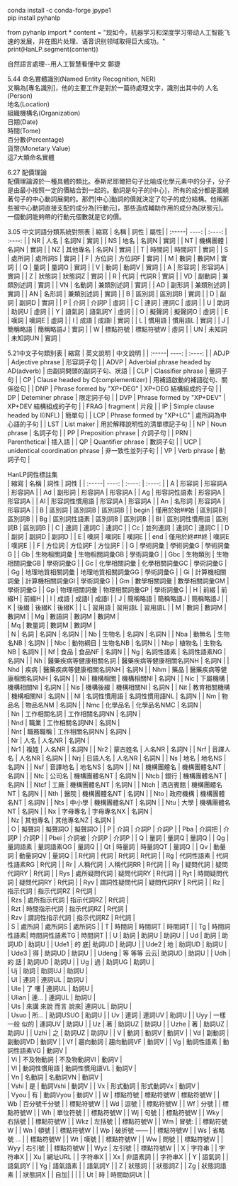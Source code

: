
conda install -c conda-forge jpype1  
pip install pyhanlp  

from pyhanlp import *
content = "现如今，机器学习和深度学习带动人工智能飞速的发展，并在图片处理、语音识别领域取得巨大成功。"
print(HanLP.segment(content))

自然語言處理--用人工智慧看懂中文 鄭捷  

5.44 命名實體識別(Named Entity Recognition, NER)  
又稱為[專名識別]，他的主要工作是對於一篇待處理文字，識別出其中的
人名(Person)  
地名(Location)  
組織機構名(Organization)  
日期(Date)  
時間(Tome)  
百分數(Percentage)  
貨幣(Monetary Value)  
這7大類命名實體  

6.27 配價理論  
配價理論源於一種具體的類比。泰斯尼耶爾把句子比喻成化學元素中的分子，分子是由最小按照一定的價結合到一起的。動詞是句子的[中心]，所有的成分都是圍繞著句子的中心動詞展開的。那們[中心]動詞的價就決定了句子的成分結構。他稱那些被中心動詞直接支配的成分為[行動元]，那些造成輔助作用的成分為[狀態元]。一個動詞能夠帶的行動元個數就是它的價。  



3.05 中文詞語分類系統對照表
| 縮寫 | 名稱 | 詞性 | 屬性|
| :-----| ----: | :----: | :----: |
| NR | 人名 | 名詞N | 實詞 |
| NS | 地名 | 名詞N | 實詞 |
| NT | 機構團體 | 名詞N | 實詞 |
| NZ | 其他專名 | 名詞N | 實詞 |
| T | 時間詞 | 時間詞T | 實詞 |
| S | 處所詞 | 處所詞S | 實詞 |
| F | 方位詞 | 方位詞F | 實詞 |
| M | 數詞 | 數詞M | 實詞 |
| Q | 量詞 | 量詞Q | 實詞 |
| V | 動詞 | 動詞V | 實詞 |
| A | 形容詞 | 形容詞A | 實詞 |
| Z | 狀態詞 | 狀態詞Z | 實詞 |
| R | 代詞 | 代詞R | 實詞 |
| VD | 副動詞 | 兼類別述詞 | 實詞 |
| VN | 名動詞 | 兼類別述詞 | 實詞 |
| AD | 副形詞 | 兼類別述詞 | 實詞 |
| AN | 名形詞 | 兼類別述詞 | 實詞 |
| B | 區別詞 | 區別詞B | 實詞 |
| D | 副詞 | 副詞D | 實詞 |
| P | 介詞 | 介詞P | 虛詞 |
| C | 連詞 | 連詞C | 虛詞 |
| U | 助詞 | 助詞U | 虛詞 |
| Y | 語氣詞 | 語氣詞Y | 虛詞 |
| O | 擬聲詞 | 擬聲詞O | 虛詞 |
| E | 嘆詞 | 嘆詞E | 虛詞 |
| I | 成語 | 成語I | 實詞 |
| L | 慣用語 | 慣用語L | 實詞 |
| J | 簡稱略語 | 簡稱略語J | 實詞 |
| W | 標點符號 | 標點符號W | 虛詞 |
| UN | 未知詞 | 未知詞UN | 實詞 |

5.21中文子句類別表
| 縮寫 | 英文說明 | 中文說明 |
| :-----| ----: | :----: |
| ADJP | Adjective phrase | 形容詞子句 |
| ADVP | Adverbial phrase headed by AD(adverb) | 由副詞開頭的副詞子句、狀語 |
| CLP | Classifier phrase | 量詞子句 |
| CP | Clause headed by C(complementizer) | 用補語啟動的補語從句、關係從句 |
| DNP | Phrase formed by "XP+DEG" | XP+DEG 結構組成的子句  |
| DP | Deteminer phrase | 限定詞子句 |
| DVP | Phrase formed by "XP+DEV" | XP+DEV 結構組成的子句 |
| FRAG | fragment | 片段 |
| IP | Simple clause headed by I(INFL) | 簡單句 |
| LCP | Phrase formed by "XP+LC" | 處所詞為中心語的子句 |
| LST | List maker | 用於解釋說明性的清單標記子句 |
| NP | Noun phrase | 名詞子句 |
| PP | Preposition phrase | 介詞子句 |
| PRN | Parenthetical | 插入語 |
| QP | Quantifier phrase | 數詞子句 |
| UCP | unidentical coordination phrase | 非一致性並列子句 |
| VP | Verb phrase | 動詞子句 |


HanLP詞性標註集   
| 縮寫 | 名稱 | 詞性 | 詞性 |
| :-----| ----: | :----: | :----: |
| A | 形容詞 | 形容詞A | 形容詞A |
| Ad | 副形詞 | 形容詞A | 形容詞A |
| Ag | 形容詞性語素 | 形容詞A | 形容詞A |
| Al | 形容詞性慣用語 | 形容詞A | 形容詞A |
| An | 名形詞 | 形容詞A | 形容詞A |
| B | 區別詞 | 區別詞B | 區別詞B |
| begin | 僅用於始##始 | 區別詞B | 區別詞B |
| Bg | 區別詞性語素 | 區別詞B | 區別詞B |
| Bl | 區別詞性慣用語 | 區別詞B | 區別詞B |
| C | 連詞 | 連詞C | 連詞C |
| Cc | 並列連詞 | 連詞C | 連詞C |
| D | 副詞 | 副詞D | 副詞D |
| E | 嘆詞 | 嘆詞E | 嘆詞E | 
| end | 僅用於終##終 | 嘆詞E | 嘆詞E | 
| F | 方位詞 | 方位詞F | 方位詞F | 
| G | 學術詞彙 | 學術詞彙G | 學術詞彙G | 
| Gb | 生物相關詞彙 | 生物相關詞彙GB | 學術詞彙G | 
| Gbc | 生物類別 | 生物相關詞彙GB | 學術詞彙G | 
| Gc | 化學相關詞彙 | 化學相關詞彙GC | 學術詞彙G | 
| Gg | 地理地質相關詞彙 | 地理地質相關詞彙GG | 學術詞彙G | 
| Gi | 計算機相關詞彙 | 計算機相關詞彙GI | 學術詞彙G | 
| Gm | 數學相關詞彙 | 數學相關詞彙GM | 學術詞彙G | 
| Gp | 物理相關詞彙 | 物理相關詞彙GP | 學術詞彙G | 
| H | 前綴 | 前綴H | 前綴H | 
| I | 成語 | 成語I | 成語I | 
| J | 簡稱略語 | 簡稱略語J | 簡稱略語J | 
| K | 後綴 | 後綴K | 後綴K | 
| L | 習用語 | 習用語L | 習用語L | 
| M | 數詞 | 數詞M | 數詞M | 
| Mg | 數語詞 | 數詞M | 數詞M |  
| Mq | 數量詞 | 數詞M | 數詞M |  
| N | 名詞 | 名詞N | 名詞N | 
| Nb | 生物名 | 名詞N | 名詞N | 
| Nba | 動無名 | 生物名NB | 名詞N | 
| Nbc | 動物綱目 | 生物名NB | 名詞N | 
| Nbp | 植物名 | 生物名NB | 名詞N | 
| Nf | 食品 | 食品NF | 名詞N | 
| Ng | 名詞性語素 | 名詞性語素NG | 名詞N | 
| Nh | 醫藥疾病等健康相關名詞 | 醫藥疾病等健康相關名詞NH | 名詞N | 
| Nhd | 疾病 | 醫藥疾病等健康相關名詞NH | 名詞N | 
| Nhm | 藥品 | 醫藥疾病等健康相關名詞NH | 名詞N | 
| Ni | 機構相關 | 機構相關NI | 名詞N | 
| Nic | 下屬機構 | 機構相關NI | 名詞N | 
| Nis | 機構後綴 | 機構相關NI | 名詞N | 
| Nit | 教育相關機構 | 機構相關NI | 名詞N | 
| Nl | 名詞性慣用語 | 名詞性慣用語NL | 名詞N | 
| Nm | 物品名 | 物品名NM | 名詞N | 
| Nmc | 化學品名 | 化學品名NMC | 名詞N |  
| Nn | 工作相關名詞 | 工作相關名詞NN | 名詞N |  
| Nnd | 職業 | 工作相關名詞NN | 名詞N |  
| Nnt | 職務職稱 | 工作相關名詞NN | 名詞N |  
| Nr | 人名 | 人名NR | 名詞N |  
| Nr1 | 複姓 | 人名NR | 名詞N | 
| Nr2 | 蒙古姓名 | 人名NR | 名詞N | 
| Nrf | 音譯人名 | 人名NR | 名詞N | 
| Nrj | 日語人名 | 人名NR | 名詞N | 
| Ns | 地名 | 地名NS | 名詞N | 
| Nsf | 音譯地名 | 地名NS | 名詞N | 
| Nt | 機構團體名 | 機構團體名NT | 名詞N | 
| Ntc | 公司名 | 機構團體名NT | 名詞N | 
| Ntcb | 銀行 | 機構團體名NT | 名詞N | 
| Ntcf | 工廠 | 機構團體名NT | 名詞N | 
| Ntch | 酒店賓館 | 機構團體名NT | 名詞N | 
| Nth | 醫院 | 機構團體名NT | 名詞N | 
| Nto | 政府機構 | 機構團體名NT | 名詞N | 
| Nts | 中小學 | 機構團體名NT | 名詞N | 
| Ntu | 大學 | 機構團體名NT | 名詞N | 
| Nx | 字母專名 | 字母專名NX | 名詞N |  
| Nz | 其他專名 | 其他專名NZ | 名詞N |  
| O | 擬聲詞 | 擬聲詞O | 擬聲詞O | 
| P | 介詞 | 介詞P | 介詞P | 
| Pba | 介詞把 | 介詞P | 介詞P | 
| Pbei | 介詞被 | 介詞P | 介詞P | 
| Q | 量詞 | 量詞Q | 量詞Q | 
| Qg | 量詞語素 | 量詞語素QG | 量詞Q | 
| Qt | 時量詞 | 時量詞QT | 量詞Q | 
| Qv | 動量詞 | 動量詞QV | 量詞Q | 
| R代詞 | 代詞 | R代詞 | R代詞 | 
| Rg | 代詞性語素 | 代詞性語素RG | R代詞 | 
| Rr | 人稱代詞 | 人稱代詞RR | R代詞 | 
| Ry | 疑問代詞 | 疑問代詞RY | R代詞 | 
| Rys | 處所疑問代詞 | 疑問代詞RY | R代詞 | 
| Ryt | 時間疑問代詞 | 疑問代詞RY | R代詞 | 
| Ryv | 謂詞性疑問代詞 | 疑問代詞RY | R代詞 | 
| Rz | 指示代詞 | 指示代詞RZ | R代詞 |  
| Rzs | 處所指示代詞 | 指示代詞RZ | R代詞 |  
| Rzt | 時間指示代詞 | 指示代詞RZ | R代詞 |   
| Rzv | 謂詞性指示代詞 | 指示代詞RZ | R代詞 |   
| S | 處所詞 | 處所詞S | 處所詞S | 
| T | 時間詞 | 時間詞T | 時間詞T | 
| Tg | 時間詞性語素| 時間詞性語素TG | 時間詞T | 
| U | 助詞 | 助詞U | 助詞U | 
| Ud | 助詞 | 助詞UD | 助詞U | 
| Ude1 | 的 底| 助詞UD | 助詞U | 
| Ude2 | 地 | 助詞UD | 助詞U | 
| Ude3 | 得 | 助詞UD | 助詞U | 
| Udeng | 等 等等 云云| 助詞UD | 助詞U | 
| Udh | 的 話 | 助詞UD | 助詞U | 
| Ug | 過 | 助詞UG | 助詞U |  
| Uj | 助詞 | 助詞UJ | 助詞U |  
| Ul | 連詞 | 連詞UL | 助詞U |  
| Ule | 了 嘍 | 連詞UL | 助詞U |  
| Ulian | 連... | 連詞UL | 助詞U |  
| Uls | 來講 來說 而言 說來| 連詞UL | 助詞U |  
| Usuo | 所... | 助詞USUO | 助詞U | 
| Uv | 連詞 | 連詞UV | 助詞U | 
| Uyy | 一樣 一般 似的 | 連詞UV | 助詞U | 
| Uz | 著 | 助詞UZ | 助詞U | 
| Uzhe | 著 | 助詞UZ | 助詞U | 
| Uzhi | 之 | 助詞UZ | 助詞U | 
| V | 動詞 | 動詞V | 動詞V | 
| Vd | 副動詞 | 副動詞VD | 動詞V | 
| Vf | 趨向動詞 | 趨向動詞VF | 動詞V | 
| Vg | 動詞性語素 | 動詞性語素VG | 動詞V |  
| Vi | 不及物動詞 | 不及物動詞VI | 動詞V |  
| Vl | 動詞性慣用語 | 動詞性慣用語VL | 動詞V |  
| Vn | 名動詞 | 名動詞VN | 動詞V |  
| Vshi | 是 | 動詞Vshi | 動詞V | 
| Vx | 形式動詞 | 形式動詞Vx | 動詞V |  
| Vyou | 有 | 動詞Vyou | 動詞V | 
| W | 標點符號 | 標點符號W | 標點符號W |
| Wb | 百分號千分號 | | 標點符號W |
| Wd | 逗號 | | 標點符號W |
| Wf | 分號 | | 標點符號W |
| Wh | 單位符號 | | 標點符號W |
| Wj | 句號 | | 標點符號W |
| Wky | 右括號 | | 標點符號W |
| Wkz | 左括號 | | 標點符號W |
| Wm | 冒號: | | 標點符號W |
| Wn | 頓號 | | 標點符號W |
| Wp | 破折號 —— | | 標點符號W |
| Ws | 省略號 ... | | 標點符號W |
| Wt | 嘆號 | | 標點符號W |
| Ww | 問號 | | 標點符號W |
| Wyy | 右引號 | | 標點符號W |
| Wyz | 左引號 | | 標點符號W |
| X | 字符串 | | 字符串X |
| Xu | 網址URL | | 字符串X |
| Xx | 非語素詞 | | 字符串X |
| Y | 語氣詞 | | 語氣詞Y |
| Yg | 語氣語素 | | 語氣詞Y |
| Z | 狀態詞 | | 狀態詞Z |
| Zg | 狀態詞語素 | | 狀態詞X |
| 自加| | | |
| Ut | 時 | 時間助詞Ut | |








